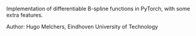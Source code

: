 Implementation of differentiable B-spline functions in PyTorch, with some extra features.

Author: Hugo Melchers, Eindhoven University of Technology
